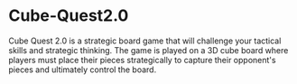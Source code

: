 # Cube-Quest2.0
Cube Quest 2.0 is a strategic board game that will challenge your tactical skills and strategic thinking. The game is played on a 3D cube board where players must place their pieces strategically to capture their opponent's pieces and ultimately control the board.
